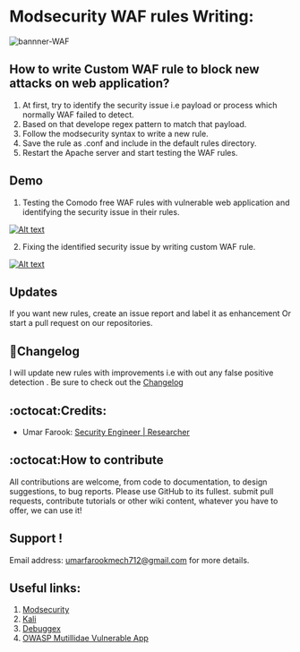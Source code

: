 
# Modsecurity WAF rules Writing:
![bannner-WAF](https://cloud.githubusercontent.com/assets/22318677/26273994/8d5414d8-3d5b-11e7-9cd4-b76e4163529c.jpg)
## How to write Custom WAF rule to block new attacks on web application?
   1. At first, try to identify the security issue i.e payload or process which normally  WAF failed to detect. 
   2. Based on that develope regex pattern to match that payload. 
   3. Follow the modsecurity syntax to  write a new rule.
   4. Save the rule as .conf and include in the default rules directory.
   5. Restart the Apache server and start testing the WAF rules. 

## Demo 

1. Testing the Comodo free WAF rules with vulnerable web application and identifying the security issue in their rules.

[![Alt text](https://img.youtube.com/vi/wrDX5ulLB3A/0.jpg)](https://www.youtube.com/watch?v=wrDX5ulLB3A)

2. Fixing the identified security issue  by writing custom WAF rule.

[![Alt text](https://img.youtube.com/vi/8nDEXZMK2uw/0.jpg)](https://www.youtube.com/watch?v=8nDEXZMK2uw)


## Updates
If you want new rules, create an issue report and label it as enhancement Or start a pull request on our repositories.

## :scroll:Changelog
I will update new rules with  improvements i.e with out any false positive detection . Be sure to check out the [Changelog](https://github.com/umarfarook882/WAF-Rule-Writing/wiki/Change-Log)

## :octocat:Credits:
* Umar Farook: [Security Engineer | Researcher](https://www.linkedin.com/in/umar-farook-a45603101)

## :octocat:How to contribute
All contributions are welcome, from code to documentation, to design suggestions, to bug reports.
Please use GitHub to its fullest. submit pull requests, contribute tutorials or other wiki content, whatever 
you have to offer, we can use it!

## Support !
Email address: umarfarookmech712@gmail.com  for more details.

## Useful links:
 1. [Modsecurity](www.modsecurity.com/)
 2. [Kali](https://www.kali.org/)
 3. [Debuggex](https://www.debuggex.com/)
 3. [OWASP Mutillidae Vulnerable App](https://www.owasp.org/index.php/OWASP_Mutillidae_2_Project)
 
